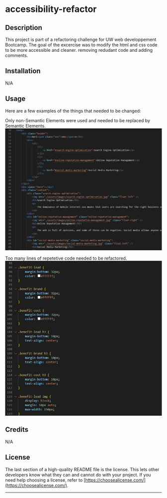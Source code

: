 # accessibility-refactor

## Description

This project is part of a refactoring challenge for UW web developpement Bootcamp. The goal of the excercise was to modify the html and css code to be more accessible and cleaner. removing redudant code and adding comments.

## Installation

N/A

## Usage

Here are a few examples of the things that needed to be changed:

Only non-Semantic Elements were used and needed to be replaced by Semantic Elements.
![image showing all the divs used](assets/images/all-those-divs.PNG)

Too many lines of repetetive code needed to be refactored.
![image showing some of the repetitive code used](assets/images/repetitive-code.PNG)

## Credits

N/A

## License

The last section of a high-quality README file is the license. This lets other developers know what they can and cannot do with your project. If you need help choosing a license, refer to [https://choosealicense.com/](https://choosealicense.com/).

---
